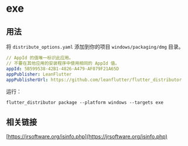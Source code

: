 # exe

## 用法

将 `distribute_options.yaml` 添加到你的项目 `windows/packaging/dmg` 目录。

```yaml
// AppId 的值唯一标识此应用。
// 不要在其他应用的安装程序中使用相同的 AppId 值。
appId: 5B599538-42B1-4826-A479-AF079F21A65D
appPublisher: LeanFlutter
appPublisherUrl: https://github.com/leanflutter/flutter_distributor
```

运行：

```
flutter_distributor package --platform windows --targets exe
```

## 相关链接

[https://jrsoftware.org/isinfo.php](https://jrsoftware.org/isinfo.php)
